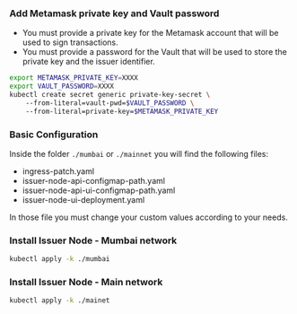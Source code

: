
### Add Metamask private key and Vault password
* You must provide a private key for the Metamask account that will be used to sign transactions.
* You must provide a password for the Vault that will be used to store the private key and the issuer identifier.
```bash
export METAMASK_PRIVATE_KEY=XXXX
export VAULT_PASSWORD=XXXX
kubectl create secret generic private-key-secret \ 
	--from-literal=vault-pwd=$VAULT_PASSWORD \ 
	--from-literal=private-key=$METAMASK_PRIVATE_KEY
```

### Basic Configuration
Inside the folder `./mumbai` or `./mainnet` you will find the following files:
* ingress-patch.yaml
* issuer-node-api-configmap-path.yaml
* issuer-node-api-ui-configmap-path.yaml
* issuer-node-ui-deployment.yaml

In those file you must change your custom values according to your needs.

### Install Issuer Node - Mumbai network

```bash
kubectl apply -k ./mumbai
```
### Install Issuer Node - Main network

```bash
kubectl apply -k ./mainet
```
